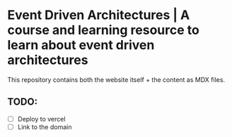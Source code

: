 # Event Driven Architectures | A course and learning resource to learn about event driven architectures

This repository contains both the website itself + the content as MDX files.

## TODO:

- [ ] Deploy to vercel
- [ ] Link to the domain
